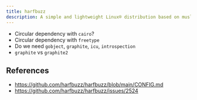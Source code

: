```yaml
---
title: harfbuzz
description: A simple and lightweight Linux® distribution based on musl libc and toybox
---
```


- Circular dependency with `cairo`?
- Circular dependency with `freetype`
- Do we need `gobject`, `graphite`, `icu`, `introspection`
- `graphite` vs `graphite2`

## References
- https://github.com/harfbuzz/harfbuzz/blob/main/CONFIG.md
- https://github.com/harfbuzz/harfbuzz/issues/2524
